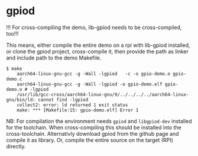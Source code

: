 # gpiod

!!! For cross-compiling the demo, lib-gpiod needs to be cross-compiled, too!!!   

This means, either compile the entire demo on a rpi with lib-gpiod
installed, or clone the gpiod project, cross-compile it, then provide
the path as linker and include path to the demo Makefile.  

```
$ make
    aarch64-linux-gnu-gcc -g -Wall -lgpiod   -c -o gpio-demo.o gpio-demo.c
    aarch64-linux-gnu-gcc -g -Wall -lgpiod -o gpio-demo.elf gpio-demo.o # -lgpiod
    /usr/lib/gcc-cross/aarch64-linux-gnu/9/../../../../aarch64-linux-gnu/bin/ld: cannot find -lgpiod
    collect2: error: ld returned 1 exit status
    make: *** [Makefile:15: gpio-demo.elf] Error 1
```

NB: For compilation the environment needs `gpiod` and `libgpiod-dev` installed
for the toolchain. When cross-compiling this should be installed into the
cross-toolchain. Alternativly download gpiod from the github page and
compile it as library. Or, compile the entire source on the target (RPI)
directly.  
